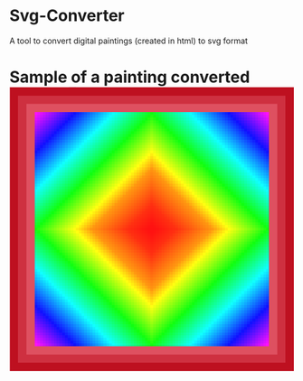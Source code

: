 # Svg-Converter
A tool to convert digital paintings (created in html) to svg format


# Sample of a painting converted [![Awesome](https://github.com/SilvanoParodi/Svg-Converter/blob/master/paintingExample.PNG)]()
